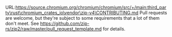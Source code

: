URL:https://source.chromium.org/chromium/chromium/src/+/main:third_party\rust\chromium_crates_io\vendor\zip-v4\CONTRIBUTING.md
Pull requests are welcome, but they're subject to some requirements that a lot of them don't meet. See https://github.com/zip-rs/zip2/raw/master/pull_request_template.md for details.
